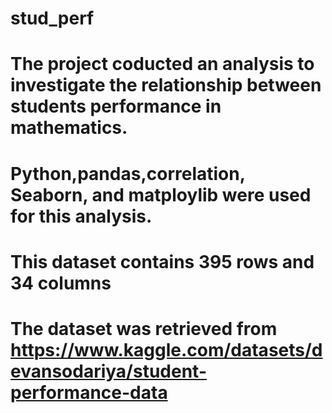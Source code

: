 # stud_perf
# The project coducted an analysis to investigate the relationship between students performance in mathematics.
# Python,pandas,correlation, Seaborn, and matploylib were used for this analysis.
# This dataset contains 395 rows and 34 columns
# The dataset was retrieved from https://www.kaggle.com/datasets/devansodariya/student-performance-data
